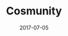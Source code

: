 ---
layout: site
title: "Cosmunity"
date: 2017-07-05
categories: [community]
version: 4.1.3
major: 4
minor: 1
patch: 3
slug: cosmunity
link: https://cosmunity.com/
permalink: /sites/:slug
---